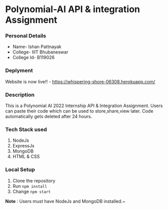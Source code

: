 # Polynomial-AI API & integration Assignment

### Personal Details

- Name- Ishan Pattnayak
- College- IIIT Bhubaneswar
- College Id- B119026

### Deplyment
Website is now live!! - https://whispering-shore-06308.herokuapp.com/

### Description
This is a Polynomial AI 2022 Internship API & Integration Assignment. Users can paste their code which can be used to store,share,view later. Code automatically gets deleted after 24 hours.

### Tech Stack used
1. NodeJs
2. ExpressJs
3. MongoDB
4. HTML & CSS

### Local Setup
1. Clone the repository
2. Run ```npm install ```
3. Change ```npm start```

**Note** : Users must have NodeJs and MongoDB installed.~